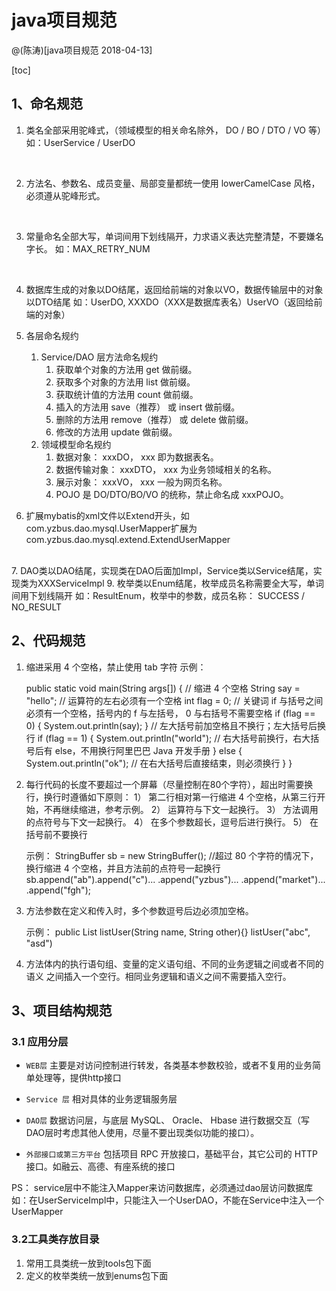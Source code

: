 # java项目规范

@(陈涛)[java项目规范 2018-04-13]

[toc]

## 1、命名规范

1. 类名全部采用驼峰式，（领域模型的相关命名除外， DO / BO / DTO / VO 等）
		  如：UserService / UserDO
<br>

2. 方法名、参数名、成员变量、局部变量都统一使用 lowerCamelCase 风格，必须遵从驼峰形式。
<br>

3. 常量命名全部大写，单词间用下划线隔开，力求语义表达完整清楚，不要嫌名字长。
	如：MAX_RETRY_NUM
<br>

4. 数据库生成的对象以DO结尾，返回给前端的对象以VO，数据传输层中的对象以DTO结尾
   如：UserDO,  XXXDO（XXX是数据库表名）UserVO（返回给前端的对象）

5. 各层命名规约
	1. Service/DAO 层方法命名规约
		1. 获取单个对象的方法用 get 做前缀。
		2. 获取多个对象的方法用 list 做前缀。
		3. 获取统计值的方法用 count 做前缀。
		4. 插入的方法用 save（推荐） 或 insert 做前缀。
		5. 删除的方法用 remove（推荐） 或 delete 做前缀。
		6. 修改的方法用 update 做前缀。
	2. 领域模型命名规约
		1. 数据对象： xxxDO， xxx 即为数据表名。
		2. 数据传输对象： xxxDTO， xxx 为业务领域相关的名称。
		3. 展示对象： xxxVO， xxx 一般为网页名称。
		4. POJO 是 DO/DTO/BO/VO 的统称，禁止命名成 xxxPOJO。

6. 	扩展mybatis的xml文件以Extend开头，如com.yzbus.dao.mysql.UserMapper扩展为com.yzbus.dao.mysql.extend.ExtendUserMapper
<br>
7. DAO类以DAO结尾，实现类在DAO后面加Impl，Service类以Service结尾，实现类为XXXServiceImpl
9. 枚举类以Enum结尾，枚举成员名称需要全大写，单词间用下划线隔开
	如：ResultEnum，枚举中的参数，成员名称： SUCCESS / NO_RESULT

## 2、代码规范
1. 缩进采用 4 个空格，禁止使用 tab 字符
	示例：

    public static void main(String args[]) {
		// 缩进 4 个空格
        String say = "hello";
		// 运算符的左右必须有一个空格
		int flag = 0;
		// 关键词 if 与括号之间必须有一个空格，括号内的 f 与左括号， 0 与右括号不需要空格
		if (flag == 0) {
		    System.out.println(say);
		}
		// 左大括号前加空格且不换行；左大括号后换行
		if (flag == 1) {
		    System.out.println("world");
		    // 右大括号前换行，右大括号后有 else，不用换行阿里巴巴 Java 开发手册
		} else {
		    System.out.println("ok");
		    // 在右大括号后直接结束，则必须换行
		}
	}

2. 每行代码的长度不要超过一个屏幕（尽量控制在80个字符），超出时需要换行，换行时遵循如下原则：
	1） 第二行相对第一行缩进 4 个空格，从第三行开始，不再继续缩进，参考示例。
	2） 运算符与下文一起换行。
	3） 方法调用的点符号与下文一起换行。
	4） 在多个参数超长，逗号后进行换行。
	5） 在括号前不要换行

	示例：
		StringBuffer sb = new StringBuffer();
		//超过 80 个字符的情况下，换行缩进 4 个空格，并且方法前的点符号一起换行
		sb.append("ab").append("c")...
		    .append("yzbus")...
		    .append("market")...
		    .append("fgh");
3. 方法参数在定义和传入时，多个参数逗号后边必须加空格。

	示例：
	public List<UserDO> listUser(String name, String other){}
	listUser("abc", "asd")

4. 方法体内的执行语句组、变量的定义语句组、不同的业务逻辑之间或者不同的语义
之间插入一个空行。相同业务逻辑和语义之间不需要插入空行。

## 3、项目结构规范

### 3.1 应用分层

*  ```WEB层```
	主要是对访问控制进行转发，各类基本参数校验，或者不复用的业务简单处理等，提供http接口

* ```Service 层```
	相对具体的业务逻辑服务层

* ```DAO层```
	数据访问层，与底层 MySQL、 Oracle、 Hbase 进行数据交互（写DAO层时考虑其他人使用，尽量不要出现类似功能的接口）。

* ```外部接口或第三方平台```
	包括项目 RPC 开放接口，基础平台，其它公司的 HTTP 接口。如融云、高德、有座系统的接口

PS： service层中不能注入Mapper来访问数据库，必须通过dao层访问数据库
	如：在UserServiceImpl中，只能注入一个UserDAO，不能在Service中注入一个UserMapper

### 3.2工具类存放目录
1. 常用工具类统一放到tools包下面
2. 定义的枚举类统一放到enums包下面
